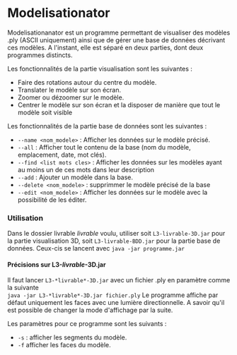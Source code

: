 # Modelisationator

Modelisationanator est un programme permettant de visualiser des modèles .ply (ASCII uniquement) ainsi que de gérer une base de données décrivant ces modèles. A l'instant, elle est séparé en deux parties, dont deux programmes distincts.

Les fonctionnalités de la partie visualisation sont les suivantes :
  - Faire des rotations autour du centre du modèle.
  - Translater le modèle sur son écran.
  - Zoomer ou dézoomer sur le modèle.
  - Centrer le modèle sur son écran et la disposer de manière que tout le modèle soit visible

Les fonctionnalités de la partie base de données sont les suivantes :
  - `--name <nom_modele>` : Afficher les données sur le modèle précisé.
  - `--all` : Afficher tout le contenu de la base (nom du modèle, emplacement, date, mot clés).
  - `--find <list mots cles>` : Afficher les données sur les modèles ayant au moins un de ces mots dans leur description
  - `--add` : Ajouter un modèle dans la base.
  - `--delete <nom_modele>` : supprimmer le modèle précisé de la base
  - `--edit <nom_modele>` : Afficher les données sur le modèle avec la possibilité de les éditer.

### Utilisation

Dans le dossier livrable *livrable* voulu, utiliser soit `L3-livrable-3D.jar` pour la partie visualisation 3D, soit `L3-livrable-BDD.jar` pour la partie base de données.
Ceux-cis se lancent avec `java -jar programme.jar`

#### Précisions sur L3-*livrable*-3D.jar

Il faut lancer `L3-*livrable*-3D.jar` avec un fichier .ply en paramètre comme la suivante  
`java -jar L3-*livrable*-3D.jar fichier.ply`
Le programme affiche par défaut uniquement les faces avec une lumière directionnelle. A savoir qu'il est possible de changer la mode d'affichage par la suite.

Les paramètres pour ce programme sont les suivants :
  - `-s` : afficher les segments du modèle.
  - `-f` afficher les faces du modèle.
